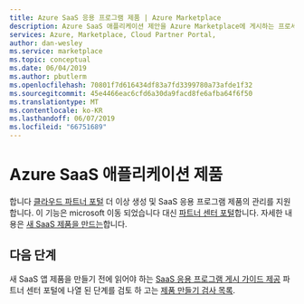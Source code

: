 ```yaml
---
title: Azure SaaS 응용 프로그램 제품 | Azure Marketplace
description: Azure SaaS 애플리케이션 제안을 Azure Marketplace에 게시하는 프로세스에 대한 개요입니다.
services: Azure, Marketplace, Cloud Partner Portal,
author: dan-wesley
ms.service: marketplace
ms.topic: conceptual
ms.date: 06/04/2019
ms.author: pbutlerm
ms.openlocfilehash: 70801f7d616434df83a7fd3399780a73afde1f32
ms.sourcegitcommit: 45e4466eac6cfd6a30da9facd8fe6afba64f6f50
ms.translationtype: MT
ms.contentlocale: ko-KR
ms.lasthandoff: 06/07/2019
ms.locfileid: "66751689"
---
```

# <a name="azure-saas-application-offer"></a>Azure SaaS 애플리케이션 제품

합니다 [클라우드 파트너 포털](https://cloudpartner.azure.com/) 더 이상 생성 및 SaaS 응용 프로그램 제품의 관리를 지원 합니다.  이 기능은 microsoft 이동 되었습니다 대신 [파트너 센터 포털](https://partner.microsoft.com/pcv/)합니다.  자세한 내용은 [새 SaaS 제품을 만드는](../../partner-center-portal/create-new-saas-offer.md)합니다. 


## <a name="next-steps"></a>다음 단계

새 SaaS 앱 제품을 만들기 전에 읽어야 하는 [SaaS 응용 프로그램 게시 가이드 제공](../../marketplace-saas-applications-technical-publishing-guide.md) 파트너 센터 포털에 나열 된 단계를 검토 하 고는 [제품 만들기 검사 목록](../../partner-center-portal/offer-creation-checklist.md). 
